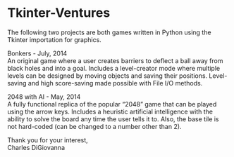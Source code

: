 Tkinter-Ventures
====================

The following two projects are both games written in Python using the Tkinter importation for graphics.

Bonkers - July, 2014	
An original game where a user creates barriers to deflect a ball away from black holes and into a goal.
Includes a level-creator mode where multiple levels can be designed by moving objects and saving their positions.
Level-saving and high score-saving made possible with File I/O methods.

2048 with AI - May, 2014	
A fully functional replica of the popular “2048” game that can be played using the arrow keys.
Includes a heuristic artificial intelligence with the ability to solve the board any time the user tells it to.
Also, the base tile is not hard-coded (can be changed to a number other than 2).

Thank you for your interest,        
Charles DiGiovanna

